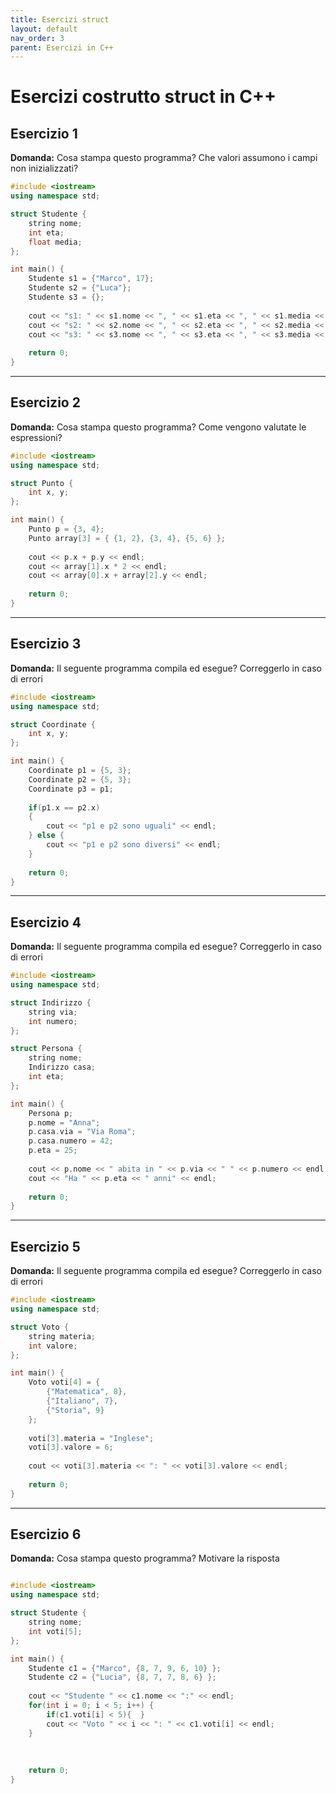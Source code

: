 ```yaml
---
title: Esercizi struct
layout: default
nav_order: 3
parent: Esercizi in C++
---
```


# Esercizi costrutto struct in C++

## **Esercizio 1**

**Domanda:** Cosa stampa questo programma? Che valori assumono i campi non inizializzati?

```cpp
#include <iostream>
using namespace std;

struct Studente {
    string nome;
    int eta;
    float media;
};

int main() {
    Studente s1 = {"Marco", 17};
    Studente s2 = {"Luca"};
    Studente s3 = {};
    
    cout << "s1: " << s1.nome << ", " << s1.eta << ", " << s1.media << endl;
    cout << "s2: " << s2.nome << ", " << s2.eta << ", " << s2.media << endl;
    cout << "s3: " << s3.nome << ", " << s3.eta << ", " << s3.media << endl;
    
    return 0;
}
```

***

## **Esercizio 2**

**Domanda:** Cosa stampa questo programma? Come vengono valutate le espressioni?

```cpp
#include <iostream>
using namespace std;

struct Punto {
    int x, y;
};

int main() {
    Punto p = {3, 4};
    Punto array[3] = { {1, 2}, {3, 4}, {5, 6} };
    
    cout << p.x + p.y << endl;
    cout << array[1].x * 2 << endl;
    cout << array[0].x + array[2].y << endl;
    
    return 0;
}
```

***

## **Esercizio 3**

**Domanda:** Il seguente programma compila ed esegue? Correggerlo in caso di errori

```cpp
#include <iostream>
using namespace std;

struct Coordinate {
    int x, y;
};

int main() {
    Coordinate p1 = {5, 3};
    Coordinate p2 = {5, 3};
    Coordinate p3 = p1;
    
    if(p1.x == p2.x)
    {
        cout << "p1 e p2 sono uguali" << endl;
    } else {
        cout << "p1 e p2 sono diversi" << endl;
    }
    
    return 0;
}
```

***

## **Esercizio 4**

**Domanda:** Il seguente programma compila ed esegue? Correggerlo in caso di errori

```cpp
#include <iostream>
using namespace std;

struct Indirizzo {
    string via;
    int numero;
};

struct Persona {
    string nome;
    Indirizzo casa;
    int eta;
};

int main() {
    Persona p;
    p.nome = "Anna";
    p.casa.via = "Via Roma";
    p.casa.numero = 42;
    p.eta = 25;
    
    cout << p.nome << " abita in " << p.via << " " << p.numero << endl;
    cout << "Ha " << p.eta << " anni" << endl;
    
    return 0;
}
```

***

## **Esercizio 5**

**Domanda:** Il seguente programma compila ed esegue? Correggerlo in caso di errori

```cpp
#include <iostream>
using namespace std;

struct Voto {
    string materia;
    int valore;
};

int main() {
    Voto voti[4] = {
        {"Matematica", 8},
        {"Italiano", 7},
        {"Storia", 9}
    };
    
    voti[3].materia = "Inglese";
    voti[3].valore = 6;
    
    cout << voti[3].materia << ": " << voti[3].valore << endl;
    
    return 0;
}
```

***


## **Esercizio 6**

**Domanda:** Cosa stampa questo programma? Motivare la risposta

```cpp

#include <iostream>
using namespace std;

struct Studente {
    string nome;
    int voti[5];
};

int main() {
    Studente c1 = {"Marco", {8, 7, 9, 6, 10} };
    Studente c2 = {"Lucia", {8, 7, 7, 8, 6} };
    
    cout << "Studente " << c1.nome << ":" << endl;
    for(int i = 0; i < 5; i++) {
        if(c1.voti[i] < 5){  }
        cout << "Voto " << i << ": " << c1.voti[i] << endl;
    }
    
    
    
    return 0;
}
```

<!--
**Risposta:** 

***

## **Esercizio 7: Struct come parametri - Copia vs riferimento**

**Codice da analizzare:**

```cpp
#include <iostream>
using namespace std;

struct Contatore {
    int valore;
};

void incrementa1(Contatore c) {
    c.valore++;
    cout << "Dentro incrementa1: " << c.valore << endl;
}

void incrementa2(Contatore& c) {
    c.valore++;
    cout << "Dentro incrementa2: " << c.valore << endl;
}

int main() {
    Contatore cnt = {5};
    
    cout << "Valore iniziale: " << cnt.valore << endl;
    
    incrementa1(cnt);
    cout << "Dopo incrementa1: " << cnt.valore << endl;
    
    incrementa2(cnt);
    cout << "Dopo incrementa2: " << cnt.valore << endl;
    
    return 0;
}
```

**Domanda:** Che differenza c'è tra `incrementa1` e `incrementa2`? Cosa stampa il programma?

**Risposta:** `incrementa1` riceve una **COPIA** della struct, quindi le modifiche non si riflettono sulla variabile originale. `incrementa2` riceve un **RIFERIMENTO**, quindi modifica direttamente l'originale.

Il programma stampa:

- Valore iniziale: 5
- Dentro incrementa1: 6
- Dopo incrementa1: 5 ← **invariato!**
- Dentro incrementa2: 6
- Dopo incrementa2: 6 ← **modificato!**

***

## **Esercizio 8: Sizeof con struct - Calcolo della memoria**

**Codice da analizzare:**

```cpp
#include <iostream>
using namespace std;

struct Piccola {
    char c;
    int i;
};

struct Media {
    int a, b, c;
};

struct Grande {
    double d;
    char array[10];
    int numero;
};

int main() {
    cout << "sizeof(char): " << sizeof(char) << " byte" << endl;
    cout << "sizeof(int): " << sizeof(int) << " byte" << endl;
    cout << "sizeof(double): " << sizeof(double) << " byte" << endl;
    
    cout << "\nsizeof(Piccola): " << sizeof(Piccola) << " byte" << endl;
    cout << "sizeof(Media): " << sizeof(Media) << " byte" << endl;
    cout << "sizeof(Grande): " << sizeof(Grande) << " byte" << endl;
    
    return 0;
}
```

**Domanda:** Perché `sizeof(Piccola)` potrebbe non essere uguale a `sizeof(char) + sizeof(int)`?

**Risposta:** `sizeof(Piccola)` potrebbe essere maggiore della somma dei suoi campi a causa del **PADDING** (allineamento in memoria). Il compilatore può inserire byte extra per ottimizzare l'accesso alla memoria.

Tipicamente:

- char: 1 byte, int: 4 byte, double: 8 byte
- Ma Piccola potrebbe occupare **8 byte invece di 5** (1+4) per l'allineamento

Il sizeof di una struct **include anche il padding**!

***

## **Esercizio 9: Accesso con puntatori - Notazione freccia vs punto**

**Codice da analizzare:**

```cpp
#include <iostream>
using namespace std;

struct Prodotto {
    string nome;
    float prezzo;
};

int main() {
    Prodotto p = {"Laptop", 799.99};
    Prodotto* ptr = &p;
    
    cout << "Accesso diretto:" << endl;
    cout << p.nome << " - " << p.prezzo << "€" << endl;
    
    cout << "\nAccesso con puntatore (metodo 1):" << endl;
    cout << (*ptr).nome << " - " << (*ptr).prezzo << "€" << endl;
    
    cout << "\nAccesso con puntatore (metodo 2):" << endl;
    cout << ptr->nome << " - " << ptr->prezzo << "€" << endl;
    
    ptr->prezzo = 699.99;
    cout << "\nDopo modifica tramite puntatore:" << endl;
    cout << p.prezzo << "€" << endl;
    
    return 0;
}
```

**Domanda:** Che differenza c'è tra `(*ptr).nome` e `ptr->nome`? Cosa succede quando modifico `ptr->prezzo`?

**Risposta:** `(*ptr).nome` e `ptr->nome` sono **equivalenti**! L'operatore `->` è una scorciatoia per `(*ptr).`

Il programma stampa tre volte la stessa cosa: "Laptop - 799.99€"

Quando modifico `ptr->prezzo`, sto modificando direttamente il campo della struct originale p, quindi l'ultima stampa mostra **699.99€**. Il puntatore punta alla stessa area di memoria!

***

## **Esercizio 10: Struct temporanee - Creazione al volo**

**Codice da analizzare:**

```cpp
#include <iostream>
using namespace std;

struct Coordinate {
    int x, y;
};

void stampaCoordinate(Coordinate c) {
    cout << "(" << c.x << ", " << c.y << ")" << endl;
}

Coordinate creaOrigine() {
    return {0, 0};
}

int main() {
    stampaCoordinate({5, 3});
    stampaCoordinate({10, -2});
    
    Coordinate origine = creaOrigine();
    stampaCoordinate(origine);
    
    Coordinate somma = {5 + 3, 2 * 4};
    stampaCoordinate(somma);
    
    return 0;
}
```

**Domanda:** Come funziona la creazione di struct temporanee con `{5, 3}`? Cosa fa `creaOrigine()`?

**Risposta:** È possibile creare **struct temporanee** usando la sintassi `{valore1, valore2}` direttamente come parametro. Il compilatore crea automaticamente una struct Coordinate temporanea.

Il programma stampa:

- (5, 3)
- (10, -2)
- (0, 0)
- (8, 8)

`creaOrigine()` restituisce una struct inizializzata con `{0, 0}`. Si possono anche usare **espressioni** nei valori: `{5 + 3, 2 * 4}` diventa `{8, 8}`.
-->